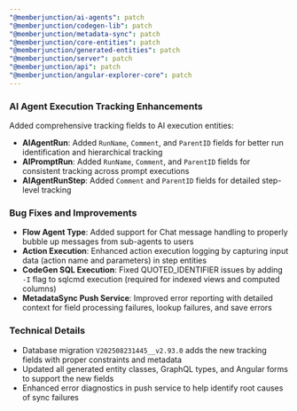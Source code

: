 ```yaml
---
"@memberjunction/ai-agents": patch
"@memberjunction/codegen-lib": patch
"@memberjunction/metadata-sync": patch
"@memberjunction/core-entities": patch
"@memberjunction/generated-entities": patch
"@memberjunction/server": patch
"@memberjunction/api": patch
"@memberjunction/angular-explorer-core": patch
---
```


### AI Agent Execution Tracking Enhancements

Added comprehensive tracking fields to AI execution entities:
- **AIAgentRun**: Added `RunName`, `Comment`, and `ParentID` fields for better run identification and hierarchical tracking
- **AIPromptRun**: Added `RunName`, `Comment`, and `ParentID` fields for consistent tracking across prompt executions
- **AIAgentRunStep**: Added `Comment` and `ParentID` fields for detailed step-level tracking

### Bug Fixes and Improvements

- **Flow Agent Type**: Added support for Chat message handling to properly bubble up messages from sub-agents to users
- **Action Execution**: Enhanced action execution logging by capturing input data (action name and parameters) in step entities
- **CodeGen SQL Execution**: Fixed QUOTED_IDENTIFIER issues by adding `-I` flag to sqlcmd execution (required for indexed views and computed columns)
- **MetadataSync Push Service**: Improved error reporting with detailed context for field processing failures, lookup failures, and save errors

### Technical Details

- Database migration `V202508231445__v2.93.0` adds the new tracking fields with proper constraints and metadata
- Updated all generated entity classes, GraphQL types, and Angular forms to support the new fields
- Enhanced error diagnostics in push service to help identify root causes of sync failures